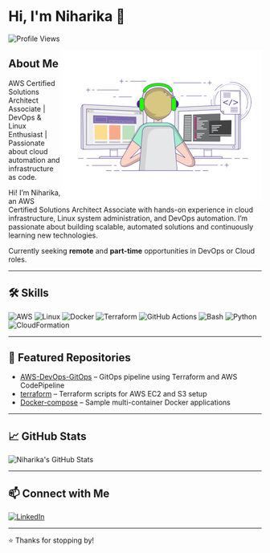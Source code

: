 # Hi, I'm Niharika 👋

![Profile Views](https://komarev.com/ghpvc/?username=NiharikaBS&color=brightgreen)

<img align="right" alt="Coding" width="400" src="https://raw.githubusercontent.com/devSouvik/devSouvik/master/gif3.gif">

## About Me

AWS Certified Solutions Architect Associate | DevOps & Linux Enthusiast | Passionate about cloud automation and infrastructure as code.

Hi! I’m Niharika, an AWS Certified Solutions Architect Associate with hands-on experience in cloud infrastructure, Linux system administration, and DevOps automation. I’m passionate about building scalable, automated solutions and continuously learning new technologies.

Currently seeking **remote** and **part-time** opportunities in DevOps or Cloud roles.

---

## 🛠️ Skills

![AWS](https://img.shields.io/badge/AWS-232F3E?style=for-the-badge&logo=amazonaws&logoColor=FF9900)
![Linux](https://img.shields.io/badge/Linux-FCC624?style=for-the-badge&logo=linux&logoColor=black)
![Docker](https://img.shields.io/badge/Docker-2496ED?style=for-the-badge&logo=docker&logoColor=white)
![Terraform](https://img.shields.io/badge/Terraform-7B42BC?style=for-the-badge&logo=terraform&logoColor=white)
![GitHub Actions](https://img.shields.io/badge/GitHub_Actions-2088FF?style=for-the-badge&logo=githubactions&logoColor=white)
![Bash](https://img.shields.io/badge/Bash-4EAA25?style=for-the-badge&logo=gnu-bash&logoColor=white)
![Python](https://img.shields.io/badge/Python-3776AB?style=for-the-badge&logo=python&logoColor=white)
![CloudFormation](https://img.shields.io/badge/CloudFormation-232F3E?style=for-the-badge&logo=amazonaws&logoColor=white)

---

## 🔗 Featured Repositories

- [AWS-DevOps-GitOps](https://github.com/NiharikaBS/AWS-DevOps-GitOps) – GitOps pipeline using Terraform and AWS CodePipeline  
- [terraform](https://github.com/NiharikaBS/terraform) – Terraform scripts for AWS EC2 and S3 setup  
- [Docker-compose](https://github.com/NiharikaBS/Docker-compose) – Sample multi-container Docker applications  

---

## 📈 GitHub Stats

![Niharika's GitHub Stats](https://github-readme-stats.vercel.app/api?username=NiharikaBS&show_icons=true&theme=radical)

---

## 📫 Connect with Me

[![LinkedIn](https://img.shields.io/badge/-LinkedIn-0077B5?style=for-the-badge&logo=linkedin&logoColor=white)](https://www.linkedin.com/in/niharikabs/)

---

⭐️ Thanks for stopping by!

